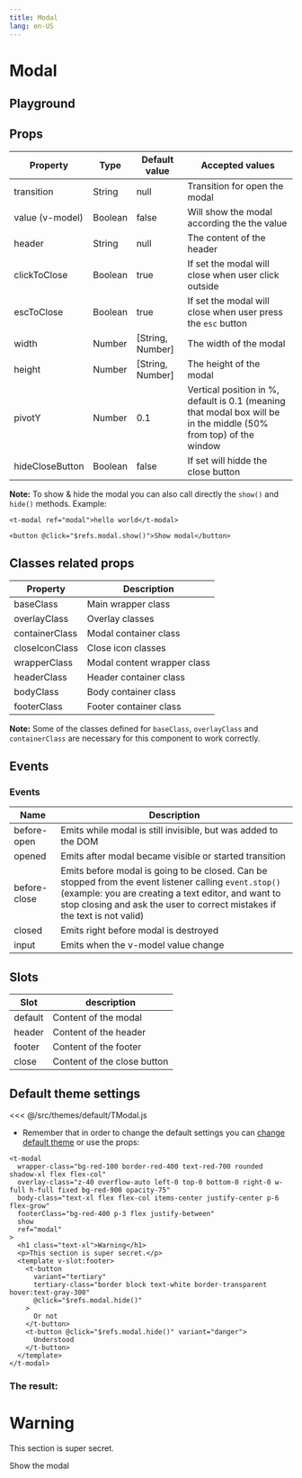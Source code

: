 ```yaml
---
title: Modal
lang: en-US
---
```


# Modal

## Playground

<modal-playground />

## Props

| Property         | Type    | Default value | Accepted values                                             | 
| ---------------- | ------- | ------------- | ----------------------------------------------------------- | 
| transition          | String  | null          | Transition for open the modal  | 
| value (v-model)          | Boolean  | false           | Will show the modal according the the value |
| header          | String  | null           |  The content of the header	|
| clickToClose          | Boolean  | true           |  If set the modal will close when user click outside	|
| escToClose          | Boolean  | true           |  If set the modal will close when user press the `esc` button	|
| width          | Number  | [String, Number]            |  The width of the modal	|
| height          | Number  | [String, Number]            |  The height of the modal	|
| pivotY          | Number  | 0.1            |  Vertical position in %, default is 0.1 (meaning that modal box will be in the middle (50% from top) of the window	|
| hideCloseButton          | Boolean  | false           |  If set will hidde the close button |

__Note:__ To show & hide the modal you can also call directly the `show()` and `hide()` methods. Example:

```
<t-modal ref="modal">hello world</t-modal>

<button @click="$refs.modal.show()">Show modal</button>
``` 


## Classes related props

| Property         | Description                           |
| ---------------- | ------------------------------------- |
| baseClass        | Main wrapper class      |
| overlayClass     | Overlay classes |
| containerClass     | Modal container class |
| closeIconClass      | Close icon classes |
| wrapperClass     | Modal content wrapper class |
| headerClass | Header container class          |
| bodyClass | Body container class         |
| footerClass   | Footer container class       |
__Note:__ Some of the classes defined for `baseClass`, `overlayClass` and `containerClass` are necessary for this component to work correctly.

## Events

### Events

| Name         | Description |
| ---          | --- |
| before-open  | Emits while modal is still invisible, but was added to the DOM |
| opened       | Emits after modal became visible or started transition |
| before-close | Emits before modal is going to be closed. Can be stopped from the event listener calling `event.stop()` (example: you are creating a text editor, and want to stop closing and ask the user to correct mistakes if the text is not valid)
| closed       | Emits right before modal is destroyed |
| input       | Emits when the v-model value change |

## Slots

| Slot   | description
|---    |---                      |
| default   |  Content of the modal | 
| header   |  Content of the header | 
| footer   |  Content of the footer | 
| close   |  Content of the close button | 

## Default theme settings

<<< @/src/themes/default/TModal.js

- Remember that in order to change the default settings you can [change default theme](/#_2-2-or-better-yet-create-your-own-theme) or use the props: 

```vue
<t-modal
  wrapper-class="bg-red-100 border-red-400 text-red-700 rounded shadow-xl flex flex-col"
  overlay-class="z-40 overflow-auto left-0 top-0 bottom-0 right-0 w-full h-full fixed bg-red-900 opacity-75"
  body-class="text-xl flex flex-col items-center justify-center p-6 flex-grow"
  footerClass="bg-red-400 p-3 flex justify-between"
  show
  ref="modal"
>
  <h1 class="text-xl">Warning</h1>
  <p>This section is super secret.</p>
  <template v-slot:footer>
  	<t-button
  	  variant="tertiary"
      tertiary-class="border block text-white border-transparent hover:text-gray-300"
      @click="$refs.modal.hide()"
  	>
	  Or not
  	</t-button>	
  	<t-button @click="$refs.modal.hide()" variant="danger">
  	  Understood
  	</t-button>	
  </template>
</t-modal>
```

### The result:

<t-card class="mt-2 bg-gray-100">
<t-modal
  wrapper-class="bg-red-100 border-red-400 text-red-700 rounded shadow-xl flex flex-col"
  overlay-class="z-40 overflow-auto left-0 top-0 bottom-0 right-0 w-full h-full fixed bg-red-900 opacity-75"
  body-class="text-xl flex flex-col items-center justify-center p-6 flex-grow"
  footerClass="bg-red-400 p-3 flex justify-between"
  show
  ref="modal"
>
  <h1 class="text-xl">Warning</h1>
  <p>This section is super secret.</p>
  <template v-slot:footer>
  	<t-button
  	  variant="tertiary"
      tertiary-class="border block text-white border-transparent hover:text-gray-300"
      @click="$refs.modal.hide()"
  	>
	  Or not
  	</t-button>	
  	<t-button @click="$refs.modal.hide()" variant="danger">
  	  Understood
  	</t-button>	
  </template>
</t-modal>
<p><t-button @click="$refs.modal.show()">Show the modal</t-button></p>
</t-card>